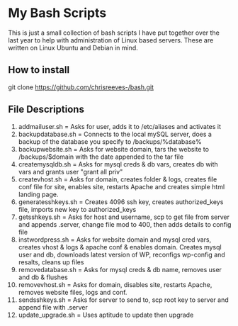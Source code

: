 # My Bash Scripts
This is just a small collection of bash scripts I have put together over the last year to help with administration
of Linux based servers. These are written on Linux Ubuntu and Debian in mind.

## How to install
git clone https://github.com/chrisreeves-/bash.git

## File Descriptions

1. addmailuser.sh = Asks for user, adds it to /etc/aliases and activates it
2. backupdatabase.sh = Connects to the local mySQL server, does a backup of the database you specify to /backups/%database%
3. backupwebsite.sh = Asks for website domain, tars the website to /backups/$domain with the date appended to the tar file
4. createmysqldb.sh = Asks for mysql creds & db vars, creates db with vars and grants user "grant all priv"
5. createvhost.sh = Asks for domain, creates folder & logs, creates file conf file for site, enables site, restarts Apache
and creates simple html landing page.
6. generatesshkeys.sh = Creates 4096 ssh key, creates authorized_keys file, imports new key to authorized_keys
7. getsshkeys.sh = Asks for host and username, scp to get file from server and appends .server, change file mod to 400, then
adds details to config file
8. instwordpress.sh = Asks for website domain and mysql cred vars, creates vhost & logs & apache conf & enables domain.
Creates mysql user and db, downloads latest version of WP, reconfigs wp-config and resalts, cleans up files
9. removedatabase.sh = Asks for mysql creds & db name, removes user and db & flushes
10. removevhost.sh = Asks for domain, disables site, restarts Apache, removes website files, logs and conf.
11. sendsshkeys.sh = Asks for server to send to, scp root key to server and append file with .server
12. update_upgrade.sh = Uses aptitude to update then upgrade
